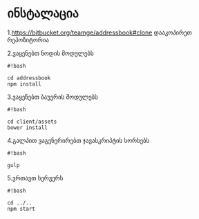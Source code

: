 # ინსტალაცია #

1.https://bitbucket.org/teamge/addressbook#clone დააკოპირეთ რეპოზიტორია

2.ვაყენებთ ნოდის მოდულებს 
```
#!bash

cd addressbook
npm install
```
3.ვაყენებთ ბაუერის მოდულებს
```
#!bash

cd client/assets
bower install
```
4.გალპით ვაგენერირებთ ჯავასკრიპტის სორსებს

```
#!bash

gulp
```

5.ვრთავთ სერვერს
```
#!bash

cd ../..
npm start
```